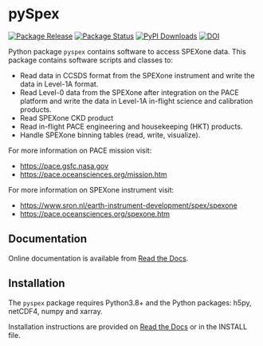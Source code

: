# pySpex
[![Package Release](https://img.shields.io/pypi/v/pyspex.svg?label=version)](https://github.com/rmvanhees/pyspex/)
[![Package Status](https://img.shields.io/pypi/status/pyspex.svg?label=status)](https://pypi.org/project/pyspex/)
[![PyPI Downloads](https://img.shields.io/pypi/dm/pyspex.svg?label=PyPI%20downloads)](https://pypi.org/project/pyspex/)
[![DOI](https://zenodo.org/badge/DOI/10.5281/zenodo.5705691.svg)](https://doi.org/10.5281/zenodo.5705691)

Python package `pyspex` contains software to access SPEXone data.
This package contains software scripts and classes to:
* Read data in CCSDS format from the SPEXone instrument and write the data in Level-1A format.
* Read Level-0 data from the SPEXone after integration on the PACE platform and write the data in Level-1A in-flight science and calibration products.
* Read SPEXone CKD product
* Read in-flight PACE engineering and housekeeping (HKT) products.
* Handle SPEXone binning tables (read, write, visualize).

For more information on PACE mission visit:
* https://pace.gsfc.nasa.gov
* https://pace.oceansciences.org/mission.htm

For more information on SPEXone instrument visit:
* https://www.sron.nl/earth-instrument-development/spex/spexone
* https://pace.oceansciences.org/spexone.htm

## Documentation
Online documentation is available from [Read the Docs](https://pyspex.readthedocs.io).

## Installation
The `pyspex` package requires Python3.8+ and the Python packages: h5py, netCDF4, numpy and xarray.

Installation instructions are provided on [Read the Docs](https://pyspex.readthedocs.io/en/latest/build.html) or in the INSTALL file.
